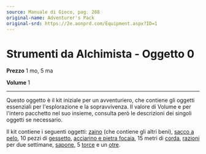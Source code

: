 ```yaml
---
source: Manuale di Gioco, pag. 288
original-name: Adventurer's Pack
original-srd: https://2e.aonprd.com/Equipment.aspx?ID=1
---
```


# Strumenti da Alchimista - Oggetto 0

**Prezzo** 1 mo, 5 ma

**Volume** 1

---

Questo oggetto è il kit iniziale per un avventuriero, che contiene gli oggetti
essenziali per l'esplorazione e la sopravvivenza. Il valore di Volume e per
l'intero pacchetto nel suo insieme, consulta però le descrizioni dei singoli
oggetti se necessario.

Il kit contiene i seguenti oggetti:
[zaino](/equipaggiamento/equipaggiamenti-da-avventura/zaino) (che contiene gli
altri beni),
[sacco a pelo](/equipaggiamento/equipaggiamenti-da-avventura/sacco-a-pelo), 10
pezzi di [gessetto](/equipaggiamento/equipaggiamenti-da-avventura/gessetto),
[acciarino e pietra focaia](/equipaggiamento/equipaggiamenti-da-avventura/acciarino-e-pietra-focaia),
15 metri di [corda](/equipaggiamento/equipaggiamenti-da-avventura/corda),
[razioni](/equipaggiamento/equipaggiamenti-da-avventura/razioni) per due
settimane, [sapone](/equipaggiamento/equipaggiamenti-da-avventura/sapone), 5
[torce](/equipaggiamento/equipaggiamenti-da-avventura/torce) e un
[otre](/equipaggiamento/equipaggiamenti-da-avventura/otre).
